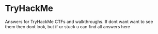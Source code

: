 # TryHackMe
Answers for TryHackMe CTFs and walkthroughs.
If dont want want to see them then dont look, but if ur stuck u can find all answers here

